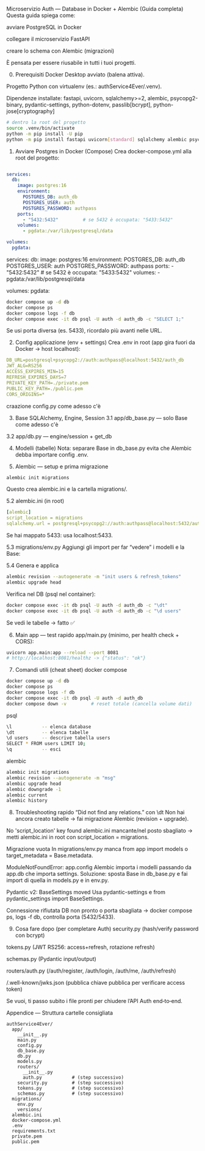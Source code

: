 Microservizio Auth — Database in Docker + Alembic (Guida completa)
Questa guida spiega come:

avviare PostgreSQL in Docker

collegare il microservizio FastAPI

creare lo schema con Alembic (migrazioni)

È pensata per essere riusabile in tutti i tuoi progetti.

0) Prerequisiti
Docker Desktop avviato (balena attiva).

Progetto Python con virtualenv (es.: authService4Ever/.venv).

Dipendenze installate: fastapi, uvicorn, sqlalchemy>=2, alembic, psycopg2-binary, pydantic-settings, python-dotenv, passlib[bcrypt], python-jose[cryptography]

```bash
# dentro la root del progetto
source .venv/bin/activate
python -m pip install -U pip
python -m pip install fastapi uvicorn[standard] sqlalchemy alembic psycopg2-binary pydantic-settings python-dotenv passlib[bcrypt] python-jose[cryptography]

```

1) Avviare Postgres in Docker (Compose)
Crea docker-compose.yml alla root del progetto:
```yaml

services:
  db:
    image: postgres:16
    environment:
      POSTGRES_DB: auth_db
      POSTGRES_USER: auth
      POSTGRES_PASSWORD: authpass
    ports:
      - "5432:5432"         # se 5432 è occupata: "5433:5432"
    volumes:
      - pgdata:/var/lib/postgresql/data

volumes:
  pgdata:

```


services:
  db:
    image: postgres:16
    environment:
      POSTGRES_DB: auth_db
      POSTGRES_USER: auth
      POSTGRES_PASSWORD: authpass
    ports:
      - "5432:5432"         # se 5432 è occupata: "5433:5432"
    volumes:
      - pgdata:/var/lib/postgresql/data

volumes:
  pgdata:

```bash
docker compose up -d db
docker compose ps
docker compose logs -f db
docker compose exec -it db psql -U auth -d auth_db -c "SELECT 1;"

```

Se usi porta diversa (es. 5433), ricordalo più avanti nelle URL.

2) Config applicazione (env + settings)
Crea .env in root (app gira fuori da Docker → host localhost):

```yaml
DB_URL=postgresql+psycopg2://auth:authpass@localhost:5432/auth_db
JWT_ALG=RS256
ACCESS_EXPIRES_MIN=15
REFRESH_EXPIRES_DAYS=7
PRIVATE_KEY_PATH=./private.pem
PUBLIC_KEY_PATH=./public.pem
CORS_ORIGINS=*


```
craazione config.py come adesso c'è 

3) Base SQLAlchemy, Engine, Session
3.1 app/db_base.py — solo Base
come adesso c'è

3.2 app/db.py — engine/session + get_db


4) Modelli (tabelle)
Nota: separare Base in db_base.py evita che Alembic debba importare config .env.

5) Alembic — setup e prima migrazione
```bash
alembic init migrations

```

Questo crea alembic.ini e la cartella migrations/.


5.2 alembic.ini (in root)


```yaml
[alembic]
script_location = migrations
sqlalchemy.url = postgresql+psycopg2://auth:authpass@localhost:5432/auth_db

```

Se hai mappato 5433: usa localhost:5433.


5.3 migrations/env.py
Aggiungi gli import per far “vedere” i modelli e la Base:


5.4 Genera e applica
```bash
alembic revision --autogenerate -m "init users & refresh_tokens"
alembic upgrade head

```

Verifica nel DB (psql nel container):

```bash
docker compose exec -it db psql -U auth -d auth_db -c "\dt"
docker compose exec -it db psql -U auth -d auth_db -c "\d users"

```
Se vedi le tabelle → fatto ✅

6) Main app — test rapido
app/main.py (minimo, per health check + CORS):

```bash
uvicorn app.main:app --reload --port 8081
# http://localhost:8081/healthz -> {"status": "ok"}

```

7) Comandi utili (cheat sheet)
docker compose

```bash
docker compose up -d db
docker compose ps
docker compose logs -f db
docker compose exec -it db psql -U auth -d auth_db
docker compose down -v         # reset totale (cancella volume dati)

```

psql

```bash
\l           -- elenca database
\dt          -- elenca tabelle
\d users     -- descrive tabella users
SELECT * FROM users LIMIT 10;
\q           -- esci

```

alembic

```bash
alembic init migrations
alembic revision --autogenerate -m "msg"
alembic upgrade head
alembic downgrade -1
alembic current
alembic history

```


8) Troubleshooting rapido
“Did not find any relations.” con \dt
Non hai ancora creato tabelle → fai migrazione Alembic (revision + upgrade).

No 'script_location' key found
alembic.ini mancante/nel posto sbagliato → metti alembic.ini in root con
script_location = migrations.

Migrazione vuota
In migrations/env.py manca from app import models o target_metadata = Base.metadata.

ModuleNotFoundError: app.config
Alembic importa i modelli passando da app.db che importa settings.
Soluzione: sposta Base in db_base.py e fai import di quella in models.py e in env.py.

Pydantic v2: BaseSettings moved
Usa pydantic-settings e from pydantic_settings import BaseSettings.

Connessione rifiutata
DB non pronto o porta sbagliata → docker compose ps, logs -f db, controlla porta (5432/5433).

9) Cosa fare dopo (per completare Auth)
security.py (hash/verify password con bcrypt)

tokens.py (JWT RS256: access+refresh, rotazione refresh)

schemas.py (Pydantic input/output)

routers/auth.py (/auth/register, /auth/login, /auth/me, /auth/refresh)

/.well-known/jwks.json (pubblica chiave pubblica per verificare access token)

Se vuoi, ti passo subito i file pronti per chiudere l’API Auth end‑to‑end.

Appendice — Struttura cartelle consigliata


```àrduino
authService4Ever/
  app/
    __init__.py
    main.py
    config.py
    db_base.py
    db.py
    models.py
    routers/
      __init__.py
      auth.py           # (step successivo)
    security.py         # (step successivo)
    tokens.py           # (step successivo)
    schemas.py          # (step successivo)
  migrations/
    env.py
    versions/
  alembic.ini
  docker-compose.yml
  .env
  requirements.txt
  private.pem
  public.pem

```
